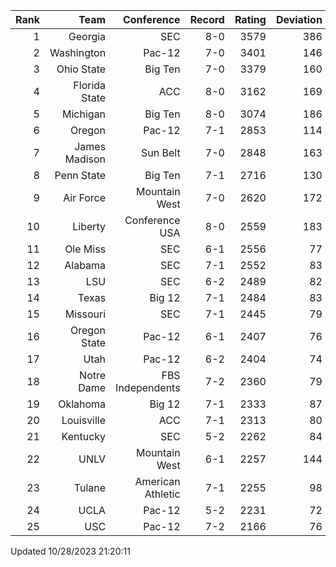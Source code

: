| Rank  | Team                 | Conference           | Record   | Rating | Deviation |
| ---:  | ---:                 | ---:                 | ---:     | ---:   | ---:      |
| 1     | Georgia              | SEC                  | 8-0      | 3579   | 386       |
| 2     | Washington           | Pac-12               | 7-0      | 3401   | 146       |
| 3     | Ohio State           | Big Ten              | 7-0      | 3379   | 160       |
| 4     | Florida State        | ACC                  | 8-0      | 3162   | 169       |
| 5     | Michigan             | Big Ten              | 8-0      | 3074   | 186       |
| 6     | Oregon               | Pac-12               | 7-1      | 2853   | 114       |
| 7     | James Madison        | Sun Belt             | 7-0      | 2848   | 163       |
| 8     | Penn State           | Big Ten              | 7-1      | 2716   | 130       |
| 9     | Air Force            | Mountain West        | 7-0      | 2620   | 172       |
| 10    | Liberty              | Conference USA       | 8-0      | 2559   | 183       |
| 11    | Ole Miss             | SEC                  | 6-1      | 2556   | 77        |
| 12    | Alabama              | SEC                  | 7-1      | 2552   | 83        |
| 13    | LSU                  | SEC                  | 6-2      | 2489   | 82        |
| 14    | Texas                | Big 12               | 7-1      | 2484   | 83        |
| 15    | Missouri             | SEC                  | 7-1      | 2445   | 79        |
| 16    | Oregon State         | Pac-12               | 6-1      | 2407   | 76        |
| 17    | Utah                 | Pac-12               | 6-2      | 2404   | 74        |
| 18    | Notre Dame           | FBS Independents     | 7-2      | 2360   | 79        |
| 19    | Oklahoma             | Big 12               | 7-1      | 2333   | 87        |
| 20    | Louisville           | ACC                  | 7-1      | 2313   | 80        |
| 21    | Kentucky             | SEC                  | 5-2      | 2262   | 84        |
| 22    | UNLV                 | Mountain West        | 6-1      | 2257   | 144       |
| 23    | Tulane               | American Athletic    | 7-1      | 2255   | 98        |
| 24    | UCLA                 | Pac-12               | 5-2      | 2231   | 72        |
| 25    | USC                  | Pac-12               | 7-2      | 2166   | 76        |

Updated 10/28/2023 21:20:11
